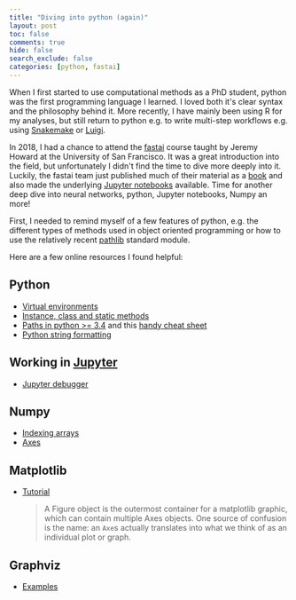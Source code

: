 ```yaml
---
title: "Diving into python (again)"
layout: post
toc: false
comments: true
hide: false
search_exclude: false
categories: [python, fastai]
---
```


When I first started to use computational methods as a PhD student, python was the first programming language I learned. I loved both it's clear syntax and the philosophy behind it. More recently, I have mainly been using R for my analyses, but still return to python e.g. to write multi-step workflows e.g. using [Snakemake](https://snakemake.github.io/) or [Luigi](https://luigi.readthedocs.io/en/stable/index.html).

In 2018, I had a chance to attend the [fastai](https://course.fast.ai/) course taught by Jeremy Howard at the University of San Francisco. It was a great introduction into the field, but unfortunately I didn't find the time to dive more deeply into it. Luckily, the fastai team just published much of their material as a [book](https://www.amazon.com/Deep-Learning-Coders-fastai-PyTorch/dp/1492045527) and also
made the underlying [Jupyter notebooks](https://github.com/fastai/fastbook) available. Time for another deep dive into neural networks, python, Jupyter notebooks, Numpy an more!

First, I needed to remind myself of a few features of python, e.g. the different types of methods used in object oriented programming or how to use the relatively recent [pathlib](https://docs.python.org/3/library/pathlib.html) standard module. 

Here are a few online resources I found helpful:

## Python

- [Virtual environments](https://realpython.com/python-virtual-environments-a-primer/)
- [Instance, class and static methods](https://realpython.com/instance-class-and-static-methods-demystified/)
- [Paths in python >= 3.4](https://realpython.com/python-pathlib/) and this [handy cheat sheet](https://github.com/chris1610/pbpython/blob/master/extras/Pathlib-Cheatsheet.pdf)
- [Python string formatting](https://realpython.com/python-string-formatting/)

## Working in [Jupyter](https://jupyter.org/)

- [Jupyter debugger](https://github.com/jupyterlab/debugger)

## Numpy

- [Indexing arrays](https://numpy.org/doc/stable/reference/arrays.indexing.html#arrays-indexing
)
- [Axes](https://aerinykim.medium.com/numpy-sum-axis-intuition-6eb94926a5d1)

## Matplotlib

- [Tutorial](https://realpython.com/python-matplotlib-guide/)
  > A Figure object is the outermost container for a matplotlib graphic, which can contain 
  multiple Axes objects. One source of confusion is the name: an `Axe`s actually 
  translates into what we think of as an individual plot or graph.

## Graphviz

- [Examples](https://www.tonyballantyne.com/graphs.html)
